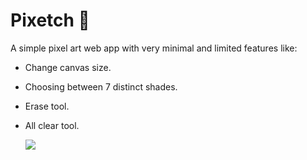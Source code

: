 # Pixetch 🎨
A simple pixel art web app with very minimal and limited features like:
- Change canvas size.
- Choosing between 7 distinct shades.
- Erase tool.
- All clear tool.

  ![]([https://github.com/etch-a-sketch/a.gif](https://github.com/Thepralad/etch-a-sketch/blob/main/a.gif)https://github.com/Thepralad/etch-a-sketch/blob/main/a.gif)
